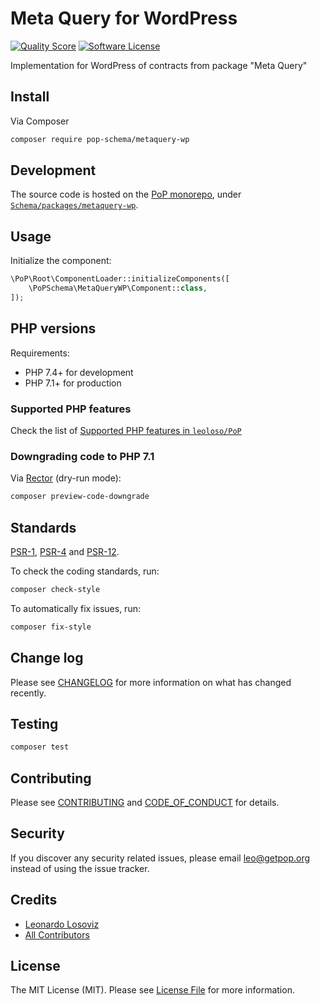 # Meta Query for WordPress

<!-- [![Build Status][ico-travis]][link-travis] -->
[![Quality Score][ico-code-quality]][link-code-quality]
[![Software License][ico-license]](LICENSE.md)

<!--
[![Latest Version on Packagist][ico-version]][link-packagist]
[![Coverage Status][ico-scrutinizer]][link-scrutinizer]
[![Total Downloads][ico-downloads]][link-downloads]
-->

Implementation for WordPress of contracts from package "Meta Query"

## Install

Via Composer

``` bash
composer require pop-schema/metaquery-wp
```

## Development

The source code is hosted on the [PoP monorepo](https://github.com/leoloso/PoP), under [`Schema/packages/metaquery-wp`](https://github.com/leoloso/PoP/tree/master/layers/Schema/packages/metaquery-wp).

## Usage

Initialize the component:

``` php
\PoP\Root\ComponentLoader::initializeComponents([
    \PoPSchema\MetaQueryWP\Component::class,
]);
```

## PHP versions

Requirements:

- PHP 7.4+ for development
- PHP 7.1+ for production

### Supported PHP features

Check the list of [Supported PHP features in `leoloso/PoP`](https://github.com/leoloso/PoP/#supported-php-features)

### Downgrading code to PHP 7.1

Via [Rector](https://github.com/rectorphp/rector) (dry-run mode):

```bash
composer preview-code-downgrade
```

## Standards

[PSR-1](https://www.php-fig.org/psr/psr-1), [PSR-4](https://www.php-fig.org/psr/psr-4) and [PSR-12](https://www.php-fig.org/psr/psr-12).

To check the coding standards, run:

``` bash
composer check-style
```

To automatically fix issues, run:

``` bash
composer fix-style
```

## Change log

Please see [CHANGELOG](CHANGELOG.md) for more information on what has changed recently.

## Testing

``` bash
composer test
```

## Contributing

Please see [CONTRIBUTING](CONTRIBUTING.md) and [CODE_OF_CONDUCT](CODE_OF_CONDUCT.md) for details.

## Security

If you discover any security related issues, please email leo@getpop.org instead of using the issue tracker.

## Credits

- [Leonardo Losoviz][link-author]
- [All Contributors][link-contributors]

## License

The MIT License (MIT). Please see [License File](LICENSE.md) for more information.

[ico-version]: https://img.shields.io/packagist/v/pop-schema/metaquery-wp.svg?style=flat-square
[ico-license]: https://img.shields.io/badge/license-MIT-brightgreen.svg?style=flat-square
[ico-travis]: https://img.shields.io/travis/pop-schema/metaquery-wp/master.svg?style=flat-square
[ico-scrutinizer]: https://img.shields.io/scrutinizer/coverage/g/pop-schema/metaquery-wp.svg?style=flat-square
[ico-code-quality]: https://img.shields.io/scrutinizer/g/pop-schema/metaquery-wp.svg?style=flat-square
[ico-downloads]: https://img.shields.io/packagist/dt/pop-schema/metaquery-wp.svg?style=flat-square

[link-packagist]: https://packagist.org/packages/pop-schema/metaquery-wp
[link-travis]: https://travis-ci.org/pop-schema/metaquery-wp
[link-scrutinizer]: https://scrutinizer-ci.com/g/pop-schema/metaquery-wp/code-structure
[link-code-quality]: https://scrutinizer-ci.com/g/pop-schema/metaquery-wp
[link-downloads]: https://packagist.org/packages/pop-schema/metaquery-wp
[link-author]: https://github.com/leoloso
[link-contributors]: ../../../../../../contributors

